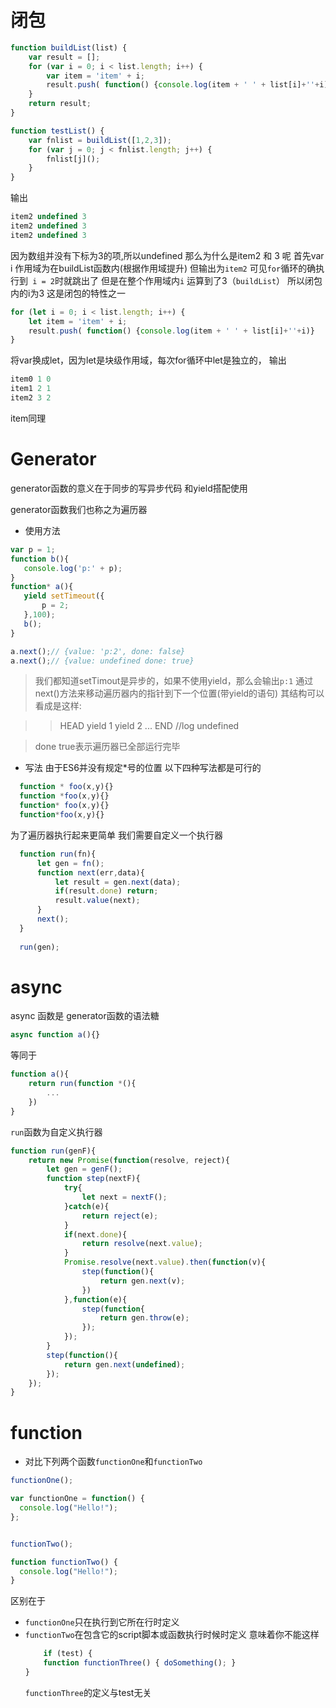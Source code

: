 # 闭包
```javascript
function buildList(list) {
    var result = [];
    for (var i = 0; i < list.length; i++) {
        var item = 'item' + i;
        result.push( function() {console.log(item + ' ' + list[i]+''+i)} );
    }
    return result;
}

function testList() {
    var fnlist = buildList([1,2,3]);
    for (var j = 0; j < fnlist.length; j++) {
        fnlist[j]();
    }
}
```
输出

```javascript
item2 undefined 3
item2 undefined 3
item2 undefined 3
```
因为数组并没有下标为3的项,所以undefined
那么为什么是item2 和 3 呢
首先var i 作用域为在buildList函数内(根据作用域提升)
但输出为`item2`
可见`for`循环的确执行到` i = 2`时就跳出了
但是在整个作用域内`i` 运算到了3（`buildList`）
所以闭包内的i为3
这是闭包的特性之一
```javascript
for (let i = 0; i < list.length; i++) {
	let item = 'item' + i;
	result.push( function() {console.log(item + ' ' + list[i]+''+i)} 	);
}
```
将var换成let，因为let是块级作用域，每次for循环中let是独立的，
输出
```javascript
item0 1 0
item1 2 1
item2 3 2
```

item同理


# Generator

generator函数的意义在于同步的写异步代码
和yield搭配使用

generator函数我们也称之为遍历器
- 使用方法
 
 ```javascript
var p = 1;
function b(){
    console.log('p:' + p);
}
function* a(){
    yield setTimeout({
        p = 2;
    },100);
    b();
}
```

```javascript
a.next();// {value: 'p:2', done: false} 
a.next();// {value: undefined done: true}
```

>我们都知道setTimout是异步的，如果不使用yield，那么会输出`p:1`
>通过next()方法来移动遍历器内的指针到下一个位置(带yield的语句)
>其结构可以看成是这样:

>>HEAD
>>yield 1
>>yield 2
>>...
>>END //log undefined

>done true表示遍历器已全部运行完毕

- 写法
  由于ES6并没有规定*号的位置
  以下四种写法都是可行的

```javascript
  function * foo(x,y){}
  function *foo(x,y){}
  function* foo(x,y){}
  function*foo(x,y){}
  ```

  为了遍历器执行起来更简单
  我们需要自定义一个执行器

```javascript
  function run(fn){
      let gen = fn();
      function next(err,data){
          let result = gen.next(data);
          if(result.done) return;
          result.value(next);
      }
      next();
  }
  
  run(gen);
  ```



  # async

  async 函数是 generator函数的语法糖

  ```javascript
  async function a(){}
  ```
  等同于
  ```javascript
  function a(){
      return run(function *(){
          ...
      })
  }
  ```
  `run`函数为自定义执行器

  ```javascript
  function run(genF){
      return new Promise(function(resolve, reject){
          let gen = genF();
          function step(nextF){
              try{
                  let next = nextF();
              }catch(e){
                  return reject(e);
              }
              if(next.done){
                  return resolve(next.value);
              }
              Promise.resolve(next.value).then(function(v){
                  step(function(){
                      return gen.next(v);
                  })
              },function(e){
                  step(function{
                      return gen.throw(e);
                  });
              });
          }
          step(function(){
              return gen.next(undefined);
          });
      });
  }
  ```


# function  
- 对比下列两个函数`functionOne`和`functionTwo`

```javascript
functionOne();

var functionOne = function() {
  console.log("Hello!");
};                             


functionTwo();

function functionTwo() {
  console.log("Hello!");
}
```
区别在于
- `functionOne`只在执行到它所在行时定义
- `functionTwo`在包含它的script脚本或函数执行时候时定义
	意味着你不能这样
	```javascript
		if (test) {
   		function functionThree() { doSomething(); }
	}
	```
	`functionThree`的定义与test无关


